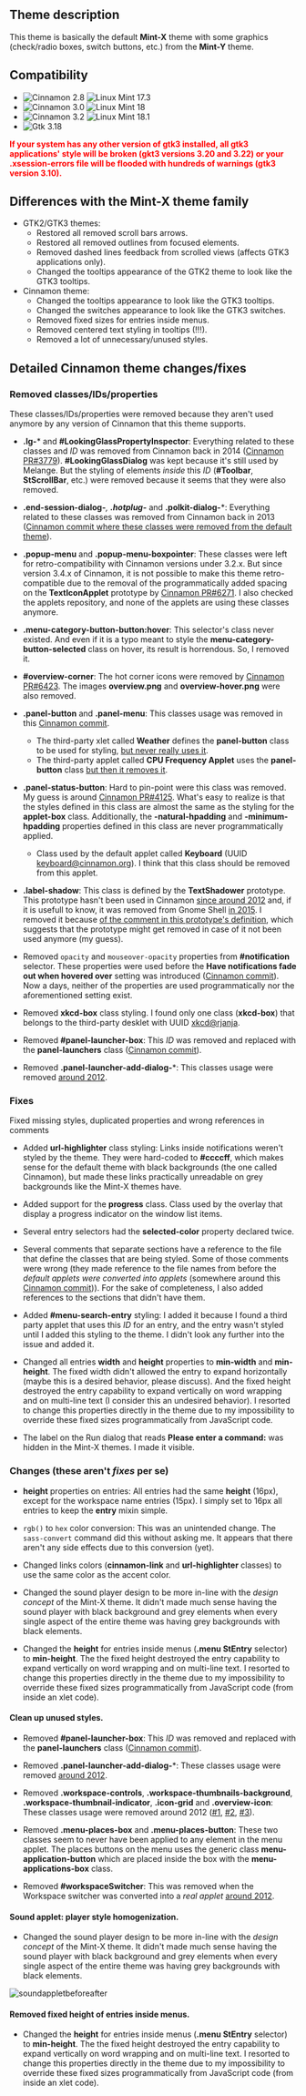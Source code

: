 
## Theme description

This theme is basically the default **Mint-X** theme with some graphics (check/radio boxes, switch buttons, etc.) from the **Mint-Y** theme.

## Compatibility

- ![Cinnamon 2.8](https://odyseus.github.io/CinnamonTools/lib/badges/cinn-2.8.svg) ![Linux Mint 17.3](https://odyseus.github.io/CinnamonTools/lib/badges/lm-17.3.svg)
- ![Cinnamon 3.0](https://odyseus.github.io/CinnamonTools/lib/badges/cinn-3.0.svg) ![Linux Mint 18](https://odyseus.github.io/CinnamonTools/lib/badges/lm-18.svg)
- ![Cinnamon 3.2](https://odyseus.github.io/CinnamonTools/lib/badges/cinn-3.2.svg) ![Linux Mint 18.1](https://odyseus.github.io/CinnamonTools/lib/badges/lm-18.1.svg)
- ![Gtk 3.18](https://odyseus.github.io/CinnamonTools/lib/badges/gtk-3.18.svg)

<span style="color:red; font-weight: bold;">
If your system has any other version of gtk3 installed, all gtk3 applications' style will be broken (gkt3 versions 3.20 and 3.22) or your .xsession-errors file will be flooded with hundreds of warnings (gtk3 version 3.10).
</span>

## Differences with the Mint-X theme family

- GTK2/GTK3 themes:
    - Restored all removed scroll bars arrows.
    - Restored all removed outlines from focused elements.
    - Removed dashed lines feedback from scrolled views (affects GTK3 applications only).
    - Changed the tooltips appearance of the GTK2 theme to look like the GTK3 tooltips.
- Cinnamon theme:
    - Changed the tooltips appearance to look like the GTK3 tooltips.
    - Changed the switches appearance to look like the GTK3 switches.
    - Removed fixed sizes for entries inside menus.
    - Removed centered text styling in tooltips (!!!).
    - Removed a lot of unnecessary/unused styles.


## Detailed Cinnamon theme changes/fixes

### Removed classes/IDs/properties

These classes/IDs/properties were removed because they aren't used anymore by any version of Cinnamon that this theme supports.

- **.lg-*** and **#LookingGlassPropertyInspector**: Everything related to these classes and *ID* was removed from Cinnamon back in 2014 ([Cinnamon PR#3779](https://github.com/linuxmint/Cinnamon/pull/3779)). **#LookingGlassDialog** was kept because it's still used by Melange. But the styling of elements *inside* this *ID* (**#Toolbar**, **StScrollBar**, etc.) were removed because it seems that they were also removed.
- **.end-session-dialog-***, **.hotplug-*** and **.polkit-dialog-***: Everything related to these classes was removed from Cinnamon back in 2013 ([Cinnamon commit where these classes were removed from the default theme](https://github.com/linuxmint/Cinnamon/commit/b8d1dbba7cc2a6edc2bc429b82518356ff73bf6d)).
- **.popup-menu** and **.popup-menu-boxpointer**: These classes were left for retro-compatibility with Cinnamon versions under 3.2.x. But since version 3.4.x of Cinnamon, it is not possible to make this theme retro-compatible due to the removal of the programmatically added spacing on the **TextIconApplet** prototype by [Cinnamon PR#6271](https://github.com/linuxmint/Cinnamon/pull/6271). I also checked the applets repository, and none of the applets are using these classes anymore.
- **.menu-category-button-button:hover**: This selector's class never existed. And even if it is a typo meant to style the **menu-category-button-selected** class on hover, its result is horrendous. So, I removed it.
- **#overview-corner**: The hot corner icons were removed by [Cinnamon PR#6423](https://github.com/linuxmint/Cinnamon/pull/6423). The images **overview.png** and **overview-hover.png** were also removed.
- **.panel-button** and **.panel-menu**: This classes usage was removed in this [Cinnamon commit](https://github.com/linuxmint/Cinnamon/commit/91b0b76cdc02d659fa6ea08dbfce95648349395d).
    - The third-party xlet called **Weather** defines the **panel-button** class to be used for styling, [but never really uses it](https://github.com/linuxmint/cinnamon-spices-applets/blob/master/weather%40mockturtl/files/weather%40mockturtl/applet.js#L123).
    - The third-party applet called **CPU Frequency Applet** uses the **panel-button** class [but then it removes it](https://github.com/linuxmint/cinnamon-spices-applets/blob/master/cpufreq%40mtwebster/files/cpufreq%40mtwebster/applet.js#L150).
- **.panel-status-button**: Hard to pin-point were this class was removed. My guess is around [Cinnamon PR#4125](https://github.com/linuxmint/Cinnamon/pull/4125). What's easy to realize is that the styles defined in this class are almost the same as the styling for the **applet-box** class. Additionally, the **-natural-hpadding** and **-minimum-hpadding** properties defined in this class are never programmatically applied.
    - Class used by the default applet called **Keyboard** (UUID keyboard@cinnamon.org). I think that this class should be removed from this applet.
- **.label-shadow**: This class is defined by the **TextShadower** prototype. This prototype hasn't been used in Cinnamon [since around 2012](https://github.com/linuxmint/Cinnamon/commit/3f2524048499533393be886cf2c917dfcc539b80) and, if it is usefull to know, it was removed from Gnome Shell [in 2015](333becef45d58be20ea0b9d4404c2c382a9db117). I removed it because [of the comment in this prototype's definition](https://github.com/linuxmint/Cinnamon/blob/master/js/ui/panel.js#L1201), which suggests that the prototype might get removed in case of it not been used anymore (my guess).
- Removed `opacity` and `mouseover-opacity` properties from **#notification** selector. These properties were used before the **Have notifications fade out when hovered over** setting was introduced ([Cinnamon commit](https://github.com/linuxmint/Cinnamon/commit/dae0a218f5cab5fff1ef3b3e52463fb15e0358e2)). Now a days, neither of the properties are used programmatically nor the aforementioned setting exist.
- Removed **xkcd-box** class styling. I found only one class (**xkcd-box**) that belongs to the third-party desklet with UUID [xkcd@rjanja](https://github.com/linuxmint/cinnamon-spices-desklets/tree/master/xkcd%40rjanja).

- Removed **#panel-launcher-box**: This *ID* was removed and replaced with the **panel-launchers** class ([Cinnamon commit](https://github.com/linuxmint/Cinnamon/commit/7158824c25a5ee6a586568ddeb8c4b93e8432239)).
- Removed **.panel-launcher-add-dialog-***: This classes usage were removed [around 2012](https://github.com/linuxmint/Cinnamon/commit/daa013de8ca8e4d22c04b569319dc4a47fa58392).

### Fixes

Fixed missing styles, duplicated properties and wrong references in comments

- Added **url-highlighter** class styling: Links inside notifications weren't styled by the theme. They were hard-coded to **#ccccff**, which makes sense for the default theme with black backgrounds (the one called Cinnamon), but made these links practically unreadable on grey backgrounds like the Mint-X themes have.
- Added support for the **progress** class. Class used by the overlay that display a progress indicator on the window list items.
- Several entry selectors had the **selected-color** property declared twice.
- Several comments that separate sections have a reference to the file that define the classes that are being styled. Some of those comments were wrong (they made reference to the file names from before the *default applets were converted into applets* (somewhere around this [Cinnamon commit](https://github.com/linuxmint/Cinnamon/commit/30d1c580e2de79eaeb7f5da69193898b7df838a5))). For the sake of completeness, I also added references to the sections that didn't have them.


- Added **#menu-search-entry** styling: I added it because I found a third party applet that uses this *ID* for an entry, and the entry wasn't styled until I added this styling to the theme. I didn't look any further into the issue and added it.


- Changed all entries **width** and **height** properties to **min-width** and **min-height**. The fixed width didn't allowed the entry to expand horizontally (maybe this is a desired behavior, please discuss). And the fixed height destroyed the entry capability to expand vertically on word wrapping and on multi-line text (I consider this an undesired behavior). I resorted to change this properties directly in the theme due to my impossibility to override these fixed sizes programmatically from JavaScript code.
- The label on the Run dialog that reads **Please enter a command:** was hidden in the Mint-X themes. I made it visible.

### Changes (these aren't *fixes* per se)

- **height** properties on entries: All entries had the same **height** (16px), except for the workspace name entries (15px). I simply set to 16px all entries to keep the **entry** mixin simple.
- `rgb()` to `hex` color conversion: This was an unintended change. The `sass-convert` command did this without asking me. It appears that there aren't any side effects due to this conversion (yet).
- Changed links colors (**cinnamon-link** and **url-highlighter** classes) to use the same color as the accent color.

- Changed the sound player design to be more in-line with the *design concept* of the Mint-X theme. It didn't made much sense having the sound player with black background and grey elements when every single aspect of the entire theme was having grey backgrounds with black elements.


- Changed the **height** for entries inside menus (**.menu StEntry** selector) to **min-height**. The the fixed height destroyed the entry capability to expand vertically on word wrapping and on multi-line text. I resorted to change this properties directly in the theme due to my impossibility to override these fixed sizes programmatically from JavaScript code (from inside an xlet code).




#### Clean up unused styles.

- Removed **#panel-launcher-box**: This *ID* was removed and replaced with the **panel-launchers** class ([Cinnamon commit](https://github.com/linuxmint/Cinnamon/commit/7158824c25a5ee6a586568ddeb8c4b93e8432239)).
- Removed **.panel-launcher-add-dialog-***: These classes usage were removed [around 2012](https://github.com/linuxmint/Cinnamon/commit/daa013de8ca8e4d22c04b569319dc4a47fa58392).

- Removed **.workspace-controls**, **.workspace-thumbnails-background**, **.workspace-thumbnail-indicator**, **.icon-grid** and **.overview-icon**: These classes usage were removed around 2012 ([#1](https://github.com/linuxmint/Cinnamon/commit/0bdbd02741dacb753bf576e93440d1127b8bdb45), [#2](https://github.com/linuxmint/Cinnamon/commit/379f1663025d0b9dee654a745ab0a79c75e62e19), [#3](https://github.com/linuxmint/Cinnamon/commit/79adc709b9351d880c9b07a8ec1b50ff76d5f44d)).
- Removed **.menu-places-box** and **.menu-places-button**: These two classes seem to never have been applied to any element in the menu applet. The places buttons on the menu uses the generic class **menu-application-button** which are placed inside the box with the **menu-applications-box** class.
- Removed **#workspaceSwitcher**: This was removed when the Workspace switcher was converted into a *real applet* [around 2012](https://github.com/linuxmint/Cinnamon/commit/26ab3695e82e7911680df303d1230072cf304107).

#### Sound applet: player style homogenization.

- Changed the sound player design to be more in-line with the *design concept* of the Mint-X theme. It didn't made much sense having the sound player with black background and grey elements when every single aspect of the entire theme was having grey backgrounds with black elements.

![soundappletbeforeafter](https://user-images.githubusercontent.com/3822556/38194565-a2bcb8ec-364e-11e8-92fb-7248eb96fed2.png)

#### Removed fixed height of entries inside menus.

- Changed the **height** for entries inside menus (**.menu StEntry** selector) to **min-height**. The the fixed height destroyed the entry capability to expand vertically on word wrapping and on multi-line text. I resorted to change this properties directly in the theme due to my impossibility to override these fixed sizes programmatically from JavaScript code (from inside an xlet code).
